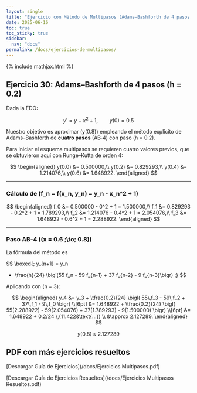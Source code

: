 ```yaml
---
layout: single
title: "Ejercicio con Método de Multipasos (Adams–Bashforth de 4 pasos (h = 0.2))"
date: 2025-06-16
toc: true
toc_sticky: true
sidebar:
  nav: "docs"
permalink: /docs/ejercicios-de-multipasos/
---
```


{% include mathjax.html %}

## Ejercicio 30: Adams–Bashforth de 4 pasos (h = 0.2)

Dada la EDO:

$$
y' = y - x^2 + 1, \qquad y(0)=0.5
$$

Nuestro objetivo es aproximar \(y(0.8)\) empleando el método explícito de Adams–Bashforth de **cuatro pasos** (AB‑4) con paso \(h = 0.2\).

Para iniciar el esquema multipasos se requieren cuatro valores previos, que se obtuvieron aquí con Runge–Kutta de orden 4:

$$
\begin{aligned}
y(0.0) &= 0.500000,\\
y(0.2) &= 0.829293,\\
y(0.4) &= 1.214076,\\
y(0.6) &= 1.648922.
\end{aligned}
$$

---

### Cálculo de \(f_n = f(x_n, y_n) = y_n - x_n^2 + 1\)

$$
\begin{aligned}
f_0 &= 0.500000 - 0^2 + 1 = 1.500000,\\
f_1 &= 0.829293 - 0.2^2 + 1 = 1.789293,\\
f_2 &= 1.214076 - 0.4^2 + 1 = 2.054076,\\
f_3 &= 1.648922 - 0.6^2 + 1 = 2.288922.
\end{aligned}
$$

---

### Paso AB‑4 \((x = 0.6 \;\to\; 0.8)\)

La fórmula del método es

$$
\boxed{\;
y_{n+1}
  = y_n
  + \frac{h}{24}
    \bigl(55 f_n
          - 59 f_{n-1}
          + 37 f_{n-2}
          - 9 f_{n-3}\bigr)
\;}
$$

Aplicando con \(n = 3\):

$$
\begin{aligned}
y_4 &= y_3
      + \tfrac{0.2}{24}
        \bigl(
          55\,f_3
          - 59\,f_2
          + 37\,f_1
          - 9\,f_0
        \bigr) \\[6pt]
    &= 1.648922
      + \tfrac{0.2}{24}
        \bigl(
          55(2.288922)
          - 59(2.054076)
          + 37(1.789293)
          - 9(1.500000)
        \bigr) \\[6pt]
    &= 1.648922
      + 0.2/24 \,(11.422&\text{…}) \\
    &\approx 2.127289.
\end{aligned}
$$



$$
y(0.8) \;\approx\; 2.127289
$$

## PDF con más ejercicios resueltos

[Descargar Guía de Ejercicios](/docs/Ejercicios Multipasos.pdf)

[Descargar Guía de Ejercicios Resueltos](/docs/Ejercicios Multipasos Resueltos.pdf)
